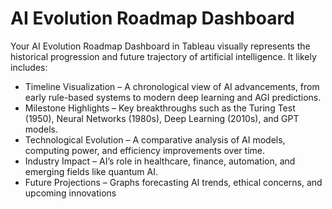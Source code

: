 # AI Evolution Roadmap Dashboard

Your AI Evolution Roadmap Dashboard in Tableau visually represents the historical progression and future trajectory of artificial intelligence. It likely includes:
- Timeline Visualization – A chronological view of AI advancements, from early rule-based systems to modern deep learning and AGI predictions.
- Milestone Highlights – Key breakthroughs such as the Turing Test (1950), Neural Networks (1980s), Deep Learning (2010s), and GPT models.
- Technological Evolution – A comparative analysis of AI models, computing power, and efficiency improvements over time.
- Industry Impact – AI’s role in healthcare, finance, automation, and emerging fields like quantum AI.
- Future Projections – Graphs forecasting AI trends, ethical concerns, and upcoming innovations
